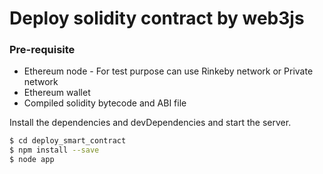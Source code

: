 # Deploy solidity contract by web3js

### Pre-requisite


* Ethereum node - For test purpose can use Rinkeby network or Private network
* Ethereum wallet
* Compiled solidity bytecode and ABI file

Install the dependencies and devDependencies and start the server.

```sh
$ cd deploy_smart_contract
$ npm install --save
$ node app
```



